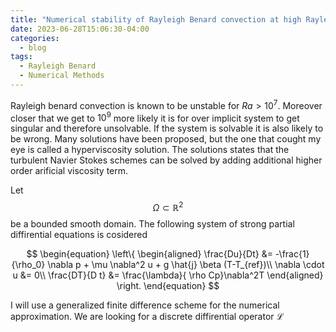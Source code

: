 ```yaml
---
title: "Numerical stability of Rayleigh Benard convection at high Rayleigh numbers"
date: 2023-06-28T15:06:30-04:00
categories:
  - blog
tags:
  - Rayleigh Benard
  - Numerical Methods
---
```



Rayleigh benard convection is known to be unstable for $Ra > 10^7$. Moreover closer that we get to $10^9$ more likely it is for over implicit system to get singular and therefore unsolvable. If the system is solvable it is also likely to be wrong. Many solutions have been proposed, but the one that cought my eye is called a hyperviscosity solution. The solutions states that the turbulent Navier Stokes schemes can be solved by adding additional higher order arificial viscosity term.

Let $$\Omega \subset \mathbb{R}^2$$ be a bounded smooth domain. The following system of strong partial diffirential equations is cosidered

$$
\begin{equation}
\left\{ \begin{aligned} 
  \frac{Du}{Dt} &= -\frac{1}{\rho_0} \nabla p +  \mu \nabla^2 u + g \hat{j} \beta (T-T_{ref})\\
 \nabla \cdot u &= 0\\
 \frac{DT}{D t} &= \frac{\lambda}{ \rho Cp}\nabla^2T
\end{aligned} \right.
\end{equation}
$$

I will use a generalized finite difference scheme for the numerical approximation. We are looking for a discrete diffirential operator $\mathcal{L}$